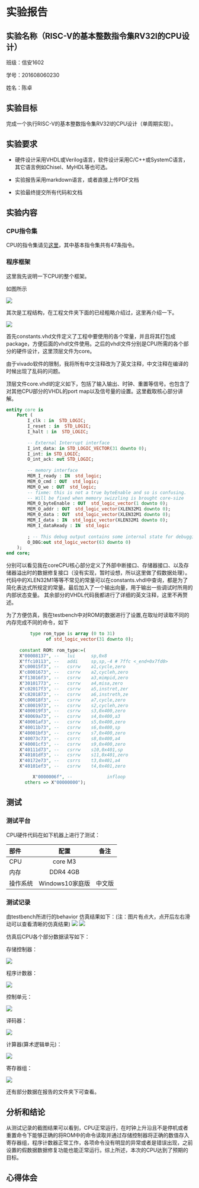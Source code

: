 # 实验报告

## 实验名称（RISC-V的基本整数指令集RV32I的CPU设计）

班级：信安1602

学号：201608060230

姓名：陈卓

## 实验目标

完成一个执行RISC-V的基本整数指令集RV32I的CPU设计（单周期实现）。

## 实验要求

- 硬件设计采用VHDL或Verilog语言，软件设计采用C/C++或SystemC语言，其它语言例如Chisel、MyHDL等也可选。

- 实验报告采用markdown语言，或者直接上传PDF文档

- 实验最终提交所有代码和文档

## 实验内容

### CPU指令集

CPU的指令集请见[这里](https://riscv.org/specifications/)，其中基本指令集共有47条指令。


### 程序框架

这里我先说明一下CPU的整个框架。

如图所示

![](https://github.com/luojike/cpudesign/blob/master/2019/陈卓_陈德飞/201608060230_陈卓/实验报告/rpu_core_diagram.png)

其次是工程结构，在工程文件夹下面的已经粗略介绍过，这里再介绍一下。

![](https://github.com/luojike/cpudesign/blob/master/2019/陈卓_陈德飞/201608060230_陈卓/实验报告/VHDL文件结构.png)

首先constants.vhd文件定义了工程中要使用的各个常量，并且将其打包成package，方便后面的vhdl文件使用。之后的vhdl文件分别是CPU所需的各个部分的硬件设计，这里顶层文件为core。

由于vivado软件的限制，我将所有中文注释改为了英文注释，中文注释在编译的时候出现了乱码的问题。

顶层文件core.vhdl的定义如下，包括了输入输出、时钟、重置等信号。也包含了对其他CPU部分的VHDL的port map以及信号量的设置。这里截取核心部分讲解。

```vhdl
entity core is
    Port (
        I_clk : in  STD_LOGIC;
        I_reset : in  STD_LOGIC;
        I_halt : in  STD_LOGIC;
        
        -- External Interrupt interface
        I_int_data: in STD_LOGIC_VECTOR(31 downto 0);
        I_int: in STD_LOGIC;
        O_int_ack: out STD_LOGIC;
        
        -- memory interface
        MEM_I_ready : IN  std_logic;
        MEM_O_cmd : OUT  std_logic;
        MEM_O_we : OUT  std_logic;
        -- fixme: this is not a true byteEnable and so is confusing.
        -- Will be fixed when memory swizzling is brought core-size
        MEM_O_byteEnable : OUT  std_logic_vector(1 downto 0);
        MEM_O_addr : OUT  std_logic_vector(XLEN32M1 downto 0);
        MEM_O_data : OUT  std_logic_vector(XLEN32M1 downto 0);
        MEM_I_data : IN  std_logic_vector(XLEN32M1 downto 0);
        MEM_I_dataReady : IN  std_logic
        
        ; -- This debug output contains some internal state for debugging
        O_DBG:out std_logic_vector(63 downto 0)
	);
end core;
```
分别可以看见我在coreCPU核心部分定义了外部中断接口、存储器接口、以及存储器溢出时的数据修复接口（没有实现，暂时设想，所以这里做了假数据处理）。代码中的XLEN32M1等等不常见的常量可以在constants.vhdl中查询，都是为了简化表达式所规定的常量。最后加入了一个输出向量，用于输出一些调试时所用的内部状态变量。
其余部分的VHDL代码我都进行了详细的英文注释，这里不再赘述。

为了方便仿真，我在testbench中对ROM的数据进行了设置,在取址时读取不同的内存完成不同的命令，如下
```vhdl
         type rom_type is array (0 to 31)
               of std_logic_vector(31 downto 0);
               
     constant ROM: rom_type:=(   
     X"00008137", --   lui      sp,0x8
     X"ffc10113", --   addi     sp,sp,-4 # 7ffc <_end+0x7fd0>
     X"c00015f3", --   csrrw    a1,cycle,zero
     X"c8001673", --   csrrw    a2,cycleh,zero
     X"f13016f3", --   csrrw    a3,mimpid,zero
     X"30101773", --   csrrw    a4,misa,zero
     X"c02017f3", --   csrrw    a5,instret,zer
     X"c8201873", --   csrrw    a6,instreth,ze
     X"c00018f3", --   csrrw    a7,cycle,zero
     X"c8001973", --   csrrw    s2,cycleh,zero
     X"400019f3", --   csrrw    s3,0x400,zero
     X"40069a73", --   csrrw    s4,0x400,a3
     X"40001af3", --   csrrw    s5,0x400,zero
     X"40011b73", --   csrrw    s6,0x400,sp
     X"40001bf3", --   csrrw    s7,0x400,zero
     X"40073c73", --   csrrc    s8,0x400,a4
     X"40001cf3", --   csrrw    s9,0x400,zero
     X"40111d73", --   csrrw    s10,0x401,sp
     X"40101df3", --   csrrw    s11,0x401,zero
     X"40172e73", --   csrrs    t3,0x401,a4
     X"40101ef3", --   csrrw    t4,0x401,zero

          X"0000006f", --             infloop
       others => X"00000000");

```

## 测试

### 测试平台

CPU硬件代码在如下机器上进行了测试：

| 部件     |       配置       |  备注  |
| :------- | :--------------: | :----: |
| CPU      |  core M3   |        |
| 内存     |     DDR4 4GB     |        |
| 操作系统 | Windows10家庭版 | 中文版 |

### 测试记录

由testbench所进行的behavior 仿真结果如下：(注：图片有点大，点开后左右滑动可以查看清晰的仿真结果)
![](https://github.com/luojike/cpudesign/blob/master/2019/陈卓_陈德飞/201608060230_陈卓/实验报告/仿真结果1.png)
![](https://github.com/luojike/cpudesign/blob/master/2019/陈卓_陈德飞/201608060230_陈卓/实验报告/仿。结果2.png)

仿真后CPU各个部分数据读写如下：

存储控制器：

![](https://github.com/luojike/cpudesign/blob/master/2019/陈卓_陈德飞/201608060230_陈卓/实验报告/memctl仿真数据.png)

程序计数器：

![](https://github.com/luojike/cpudesign/blob/master/2019/陈卓_陈德飞/201608060230_陈卓/实验报告/pcunit仿真数据.png)

控制单元：

![](https://github.com/luojike/cpudesign/blob/master/2019/陈卓_陈德飞/201608060230_陈卓/实验报告/control仿真数据.png)

译码器：

![](https://github.com/luojike/cpudesign/blob/master/2019/陈卓_陈德飞/201608060230_陈卓/实验报告/decoder仿真数据.png)

计算器(算术逻辑单元)：

![](https://github.com/luojike/cpudesign/blob/master/2019/陈卓_陈德飞/201608060230_陈卓/实验报告/alu仿真数据.png)

寄存器组：

![](https://github.com/luojike/cpudesign/blob/master/2019/陈卓_陈德飞/201608060230_陈卓/实验报告/reg仿真数据.png)

还有部分数据在报告的文件夹下可查看。

## 分析和结论

从测试记录的截图结果可以看到，CPU正常运行，在时钟上升沿且不是停机或者重置命令下能够正确的将ROM中的命令读取并通过存储控制器将正确的数值存入寄存器组，程序计数器正常工作，各项命令没有明显的异常或者是错误出现，之前设置的假数据数据修复功能也能正常运行。综上所述，本次的CPU达到了预期的目标。

## 心得体会

